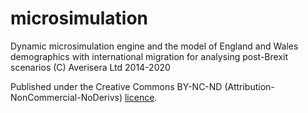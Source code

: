 # microsimulation
Dynamic microsimulation engine and the model of England and Wales demographics with international migration for analysing post-Brexit scenarios  (C) Averisera Ltd 2014-2020

Published under the Creative Commons BY-NC-ND (Attribution-NonCommercial-NoDerivs) [licence](https://creativecommons.org/licenses/by-nc-nd/4.0/legalcode).
